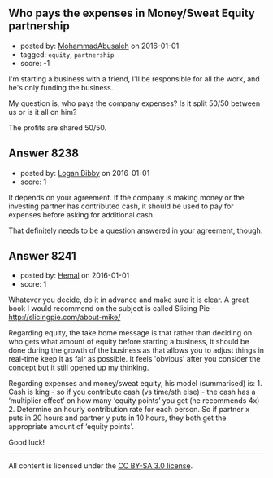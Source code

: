 ## Who pays the expenses in Money/Sweat Equity partnership

- posted by: [MohammadAbusaleh](https://stackexchange.com/users/3599051/mohammadabusaleh) on 2016-01-01
- tagged: `equity`, `partnership`
- score: -1

<p>I'm starting a business with a friend, I'll be responsible for all the work, and he's only funding the business.</p>

<p>My question is, who pays the company expenses? Is it split 50/50 between us or is it all on him?</p>

<p>The profits are shared 50/50.</p>



## Answer 8238

- posted by: [Logan Bibby](https://stackexchange.com/users/180784/logan-bibby) on 2016-01-01
- score: 1

<p>It depends on your agreement. If the company is making money or the investing partner has contributed cash, it should be used to pay for expenses before asking for additional cash. </p>

<p>That definitely needs to be a question answered in your agreement, though. </p>



## Answer 8241

- posted by: [Hemal](https://stackexchange.com/users/7519070/hemal) on 2016-01-01
- score: 1

<p>Whatever you decide, do it in advance and make sure it is clear. A great book I would recommend on the subject is called Slicing Pie -
<a href="http://slicingpie.com/about-mike/" rel="nofollow">http://slicingpie.com/about-mike/</a></p>

<p>Regarding equity, the take home message is that rather than deciding on who gets what amount of equity before starting a business, it should be done during the growth of the business as that allows you to adjust things in real-time keep it as fair as possible. It feels 'obvious' after you consider the concept but it still opened up my thinking.</p>

<p>Regarding expenses and money/sweat equity, his model (summarised) is:
1. Cash is king - so if you contribute cash (vs time/sth else) - the cash has a ‘multiplier effect’ on how many ‘equity points’ you get (he recommends 4x)
2. Determine an hourly contribution rate for each person. So if partner x puts in 20 hours and partner y puts in 10 hours, they both get the appropriate amount of ‘equity points'.</p>

<p>Good luck!</p>




---

All content is licensed under the [CC BY-SA 3.0 license](https://creativecommons.org/licenses/by-sa/3.0/).
